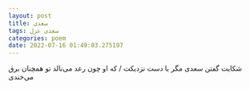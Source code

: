```yaml
---
layout: post
title: سعدی
tags: سعدی غزل
categories: poem
date: 2022-07-16 01:49:03.275197
---
```


شکایت گفتن سعدی مگر با دست نزدیکت / که او چون رعد می‌نالد تو همچنان برق می‌خندی